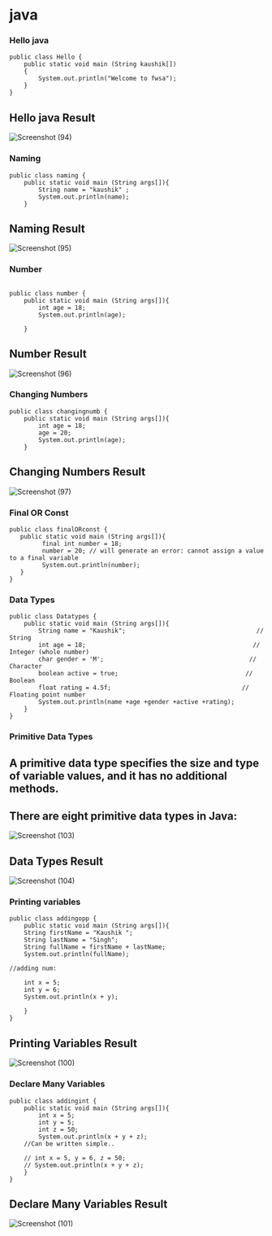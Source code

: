 # java


### Hello java 

```syntax
public class Hello {
    public static void main (String kaushik[])
    {
        System.out.println("Welcome to fwsa");
    }
}
```

## Hello java Result

![Screenshot (94)](https://user-images.githubusercontent.com/93571059/161693524-d54333a9-0575-4d6b-8584-19bd304cc4e0.png)

### Naming 

```syntax
public class naming {
    public static void main (String args[]){
        String name = "kaushik" ;
        System.out.println(name);
    }
```

## Naming Result

![Screenshot (95)](https://user-images.githubusercontent.com/93571059/161693585-4f7f925d-4c85-4ba2-83da-eca1f01b8727.png)

### Number 

```syntax

public class number {
    public static void main (String args[]){
        int age = 18;
        System.out.println(age);

    }
```

## Number Result
![Screenshot (96)](https://user-images.githubusercontent.com/93571059/161693626-d8adde75-bb7e-4331-9fdc-f95f9928c09e.png)

### Changing Numbers 

```syntax
public class changingnumb {
    public static void main (String args[]){
        int age = 18;
        age = 20;
        System.out.println(age);
    } 
 ```
 
 ## Changing Numbers Result
 
 ![Screenshot (97)](https://user-images.githubusercontent.com/93571059/161693662-6c37173b-1528-4dac-99b6-04d799ed0baf.png)

 ### Final OR Const
 
 ```syntax
 public class finalORconst {
    public static void main (String args[]){
          final int number = 18;
          number = 20; // will generate an error: cannot assign a value to a final variable
          System.out.println(number);
    }
}
```

### Data Types 

```syntax
public class Datatypes {
    public static void main (String args[]){
        String name = "Kaushik";                                    // String
        int age = 18;                                              // Integer (whole number) 
        char gender = 'M';                                        // Character
        boolean active = true;                                   // Boolean
        float rating = 4.5f;                                    // Floating point number  
        System.out.println(name +age +gender +active +rating);
    }
}
```

### Primitive Data Types

## A primitive data type specifies the size and type of variable values, and it has no additional methods.

## There are eight primitive data types in Java:

![Screenshot (103)](https://user-images.githubusercontent.com/93571059/161821015-42ce7baf-f968-4f99-8cd5-fe4684d2d75f.png)


## Data Types Result

![Screenshot (104)](https://user-images.githubusercontent.com/93571059/161821633-f4f35996-201d-42b8-a369-914fa23ab377.png)

### Printing variables

```syntax
public class addingopp {
    public static void main (String args[]){
    String firstName = "Kaushik ";
    String lastName = "Singh";
    String fullName = firstName + lastName;
    System.out.println(fullName);

//adding num:

    int x = 5;
    int y = 6;
    System.out.println(x + y);
    
    }
}
```

## Printing Variables Result

![Screenshot (100)](https://user-images.githubusercontent.com/93571059/161819816-5e3d7bc3-a9ea-4c2f-b54a-2304e5d5963b.png)

### Declare Many Variables

```syntax
public class addingint {
    public static void main (String args[]){
        int x = 5;
        int y = 5;
        int z = 50;
        System.out.println(x + y + z);
    //Can be written simple..

    // int x = 5, y = 6, z = 50;
    // System.out.println(x + y + z);
    }
}
```

## Declare Many Variables Result

![Screenshot (101)](https://user-images.githubusercontent.com/93571059/161819887-b471fdb7-297b-4a02-9bba-f8e94cbcb911.png)
